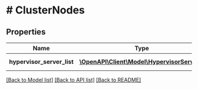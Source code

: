 # # ClusterNodes

## Properties

Name | Type | Description | Notes
------------ | ------------- | ------------- | -------------
**hypervisor_server_list** | [**\OpenAPI\Client\Model\HypervisorServer[]**](HypervisorServer.md) |  | [optional] [readonly]

[[Back to Model list]](../../README.md#models) [[Back to API list]](../../README.md#endpoints) [[Back to README]](../../README.md)
